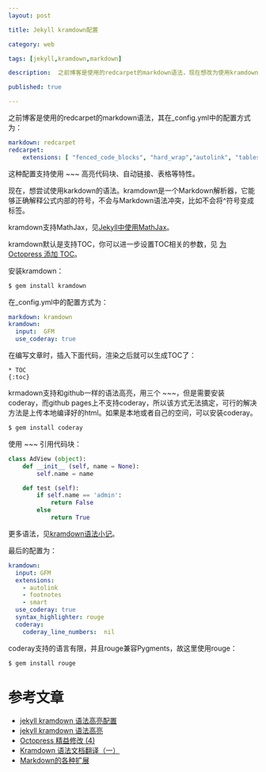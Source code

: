 ```yaml
---
layout: post

title: Jekyll kramdown配置

category: web

tags: [jekyll,kramdown,markdown]

description:  之前博客是使用的redcarpet的markdown语法，现在想改为使用kramdown，这样就可以使用MathJax了。

published: true

---
```


之前博客是使用的redcarpet的markdown语法，其在_config.yml中的配置方式为：

~~~yaml
markdown: redcarpet
redcarpet:
    extensions: [ "fenced_code_blocks", "hard_wrap","autolink", "tables", "strikethrough", "superscript", "with_toc_data", "highlight", "prettify","no_intra_emphasis"]
~~~

这种配置支持使用 ~~~ 高亮代码块、自动链接、表格等特性。

现在，想尝试使用karkdown的语法。kramdown是一个Markdown解析器，它能够正确解释公式内部的符号，不会与Markdown语法冲突，比如不会将^符号变成<sup></sup>标签。

kramdown支持MathJax，见[Jekyll中使用MathJax](http://www.pkuwwt.tk/linux/2013-12-03-jekyll-using-mathjax/)。

kramdown默认是支持TOC，你可以进一步设置TOC相关的参数，见 [为 Octopress 添加 TOC](http://loudou.info/blog/2014/08/01/wei-octopress-tian-jia-toc/)。

安装kramdown：

~~~bash
$ gem install kramdown
~~~

在_config.yml中的配置方式为：

~~~yaml
markdown: kramdown
kramdown:
  input:  GFM
  use_coderay: true
~~~

在编写文章时，插入下面代码，渲染之后就可以生成TOC了：

~~~
* TOC
{:toc}
~~~

krmadown支持和github一样的语法高亮，用三个 ~~~，但是需要安装coderay，而github pages上不支持coderay，所以该方式无法搞定，可行的解决方法是上传本地编译好的html。如果是本地或者自己的空间，可以安装coderay。

~~~bash
$ gem install coderay
~~~

使用 ~~~ 引用代码块：

~~~python
class AdView (object):
    def __init__ (self, name = None):
        self.name = name

    def test (self):
        if self.name == 'admin':
            return False
        else
            return True
~~~

更多语法，见[kramdown语法小记](http://blog.will6run.com/tool/2014/11/22/kramdown/)。

最后的配置为：

~~~yaml
kramdown:
  input: GFM
  extensions:
    - autolink
    - footnotes
    - smart
  use_coderay: true
  syntax_highlighter: rouge
  coderay:
    coderay_line_numbers:  nil
~~~

coderay支持的语言有限，并且rouge兼容Pygments，故这里使用rouge：

~~~bash
$ gem install rouge
~~~

# 参考文章

- [jekyll kramdown 语法高亮配置](http://noyobo.com/2014/10/19/jekyll-kramdown-highlight.html)
- [jekyll kramdown 语法高亮](http://www.quts.me/2015/03/05/kramdown-highlight.html)
- [Octopress 精益修改 (4)](http://shengmingzhiqing.com/blog/octopress-lean-modification-4.html/)
- [Kramdown 语法文档翻译（一）](http://pikipity.github.io/blog/kramdown-syntax-chinese-1.html)
- [Markdown的各种扩展](http://www.pchou.info/open-source/2014/07/07/something-about-markdown.html)
